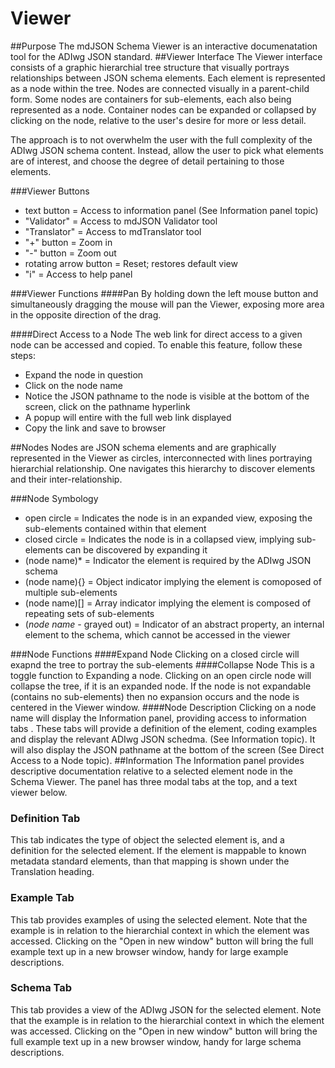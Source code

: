 # Viewer
##Purpose
The mdJSON Schema Viewer is an interactive documenatation tool for the ADIwg JSON standard.
##Viewer Interface
The Viewer interface consists of a graphic hierarchial tree structure that visually portrays relationships between JSON schema elements. Each element is represented as a node within the tree. Nodes are connected visually in a parent-child form. Some nodes are containers for sub-elements, each also being represented as a node. Container nodes can be expanded or collapsed by clicking on the node, relative to the user's desire for more or less detail.

The approach is to not overwhelm the user with the full complexity of the ADIwg JSON schema content. Instead, allow the user to pick what elements are of interest, and choose the degree of detail pertaining to those elements.

###Viewer Buttons

+ text button = Access to information panel (See Information panel topic)
+ "Validator" = Access to mdJSON Validator tool
+ "Translator" = Access to mdTranslator tool
+ "+" button = Zoom in
+ "-" button = Zoom out
+ rotating arrow button = Reset; restores default view
+ "i" = Access to help panel

###Viewer Functions
####Pan
By holding down the left mouse button and simultaneously dragging the mouse will pan the Viewer, exposing more area in the opposite direction of the drag.

####Direct Access to a Node
The web link for direct access to a given node can be accessed and copied. To enable this feature, follow these steps:
+ Expand the node in question
+ Click on the node name
+ Notice the JSON pathname to the node is visible at the bottom of the screen, click on the pathname hyperlink
+ A popup will entire with the full web link displayed
+ Copy the link and save to browser

##Nodes
Nodes are JSON schema elements and are graphically represented in the Viewer as circles, interconnected with lines portraying hierarchial relationship. One navigates this hierarchy to discover elements and their inter-relationship.

###Node Symbology
+ open circle = Indicates the node is in an expanded view, exposing the sub-elements contained within that element
+ closed circle = Indicates the node is in a collapsed view, implying sub-elements can be discovered by expanding it
+ (node name)* = Indicator the element is required by the ADIwg JSON schema
+ (node name){} = Object indicator implying the element is comoposed of multiple sub-elements
+ (node name)[] = Array indicator implying the element is composed of repeating sets of sub-elements
+ (*node name* - grayed out) = Indicator of an abstract property, an internal element to the schema, which cannot be accessed in the viewer

###Node Functions
####Expand Node
Clicking on a closed circle will exapnd the tree to portray the sub-elements
####Collapse Node
This is a toggle function to Expanding a node. Clicking on an open circle node will collapse the tree, if it is an expanded node. If the node is not expandable (contains no sub-elements) then no expansion occurs and the node is centered in the Viewer window.
####Node Description
Clicking on a node name will display the Information panel, providing access to information tabs . These tabs will provide a definition of the element, coding examples and display the relevant ADIwg JSON schedma. (See Information topic). It will also display the JSON pathname at the bottom of the screen (See Direct Access to a Node topic).
##Information
The Information panel provides descriptive documentation relative to a selected element node in the Schema Viewer. The panel has three modal tabs at the top, and a text viewer below.

### Definition Tab
This tab indicates the type of object the selected element is, and a definition for the selected element. If the element is mappable to known metadata standard elements, than that mapping is shown under the Translation heading.
### Example Tab
This tab provides examples of using the selected element. Note that the example is in relation to the hierarchial context in which the element was accessed. Clicking on the "Open in new window" button will bring the full example text up in a new browser window, handy for large example descriptions.
### Schema Tab
This tab provides a view of the ADIwg JSON for the selected element. Note that the example is in relation to the hierarchial context in which the element was accessed. Clicking on the "Open in new window" button will bring the full example text up in a new browser window, handy for large schema descriptions.
